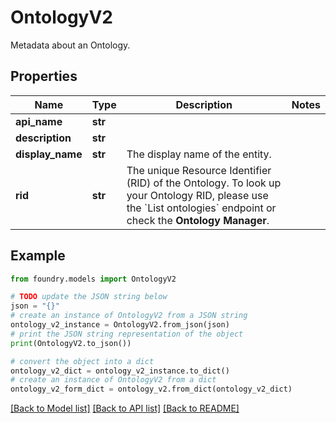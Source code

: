 # OntologyV2

Metadata about an Ontology.

## Properties

Name | Type | Description | Notes
------------ | ------------- | ------------- | -------------
**api_name** | **str** |  |
**description** | **str** |  |
**display_name** | **str** | The display name of the entity. |
**rid** | **str** | The unique Resource Identifier (RID) of the Ontology. To look up your Ontology RID, please use the \`List ontologies\` endpoint or check the **Ontology Manager**.  |

## Example

```python
from foundry.models import OntologyV2

# TODO update the JSON string below
json = "{}"
# create an instance of OntologyV2 from a JSON string
ontology_v2_instance = OntologyV2.from_json(json)
# print the JSON string representation of the object
print(OntologyV2.to_json())

# convert the object into a dict
ontology_v2_dict = ontology_v2_instance.to_dict()
# create an instance of OntologyV2 from a dict
ontology_v2_form_dict = ontology_v2.from_dict(ontology_v2_dict)
```

[\[Back to Model list\]](../README.md#documentation-for-models) [\[Back to API list\]](../README.md#documentation-for-api-endpoints) [\[Back to README\]](../README.md)
